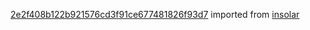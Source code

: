 [2e2f408b122b921576cd3f91ce677481826f93d7](https://github.com/insolar/insolar/commit/2e2f408b122b921576cd3f91ce677481826f93d7) imported from [insolar](https://github.com/insolar/insolar)
